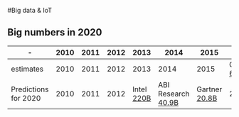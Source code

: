 #Big data & IoT

## Big numbers in 2020

| - |2010 | 2011| 2012|2013 |2014 | 2015| 2016|
|-----|-----|-----|-----|-----|-----|-----|-----|
| estimates |2010 | 2011| 2012|2013 |2014 | 2015| Gartner [6.4B](http://www.gartner.com/newsroom/id/3165317)| - |2010 | 2011| 2012|2013 |2014 | 2015| 2016|)|
|Predictions for 2020|2010 | 2011| 2012|Intel [220B](http://www.intel.com/content/dam/www/public/us/en/images/iot/guide-to-iot-infographic.png) |ABI Research [40.9B](http://www.computerweekly.com/news/2240227341/IoT-enabled-devices-to-cross-40-billion-by-2020) | Gartner [20.8B](http://www.gartner.com/newsroom/id/3165317)| 2016|
